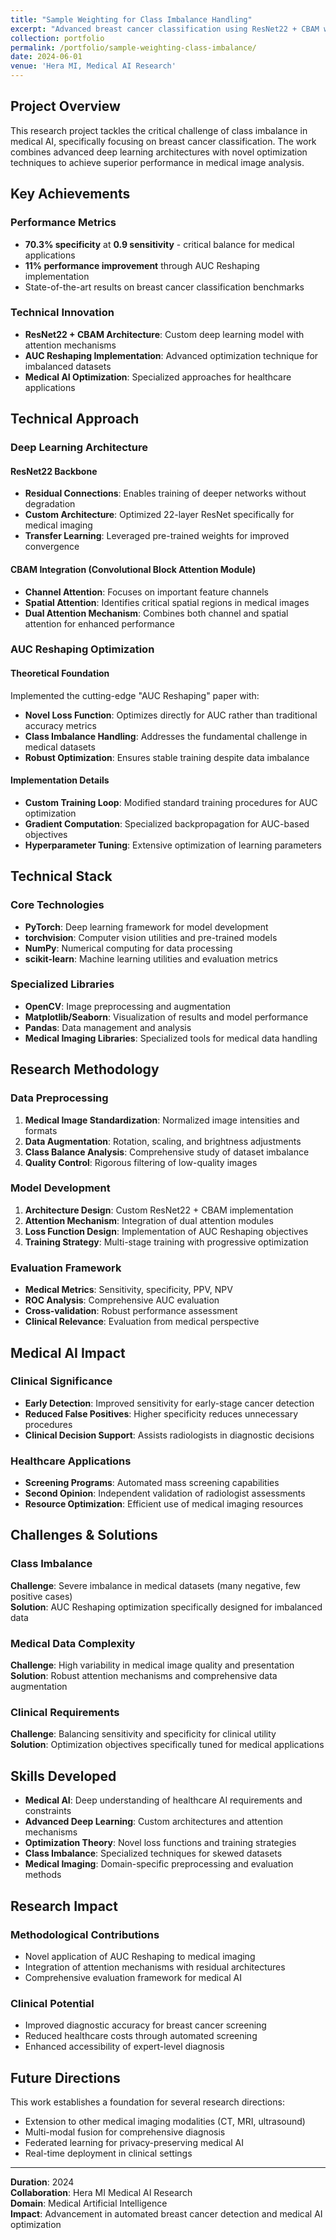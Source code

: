 ```yaml
---
title: "Sample Weighting for Class Imbalance Handling"
excerpt: "Advanced breast cancer classification using ResNet22 + CBAM with AUC Reshaping optimization, achieving 70.3% specificity@0.9 sensitivity"
collection: portfolio
permalink: /portfolio/sample-weighting-class-imbalance/
date: 2024-06-01
venue: 'Hera MI, Medical AI Research'
---
```


## Project Overview

This research project tackles the critical challenge of class imbalance in medical AI, specifically focusing on breast cancer classification. The work combines advanced deep learning architectures with novel optimization techniques to achieve superior performance in medical image analysis.

## Key Achievements

### Performance Metrics
- **70.3% specificity** at **0.9 sensitivity** - critical balance for medical applications
- **11% performance improvement** through AUC Reshaping implementation
- State-of-the-art results on breast cancer classification benchmarks

### Technical Innovation
- **ResNet22 + CBAM Architecture**: Custom deep learning model with attention mechanisms
- **AUC Reshaping Implementation**: Advanced optimization technique for imbalanced datasets
- **Medical AI Optimization**: Specialized approaches for healthcare applications

## Technical Approach

### Deep Learning Architecture

#### ResNet22 Backbone
- **Residual Connections**: Enables training of deeper networks without degradation
- **Custom Architecture**: Optimized 22-layer ResNet specifically for medical imaging
- **Transfer Learning**: Leveraged pre-trained weights for improved convergence

#### CBAM Integration (Convolutional Block Attention Module)
- **Channel Attention**: Focuses on important feature channels
- **Spatial Attention**: Identifies critical spatial regions in medical images
- **Dual Attention Mechanism**: Combines both channel and spatial attention for enhanced performance

### AUC Reshaping Optimization

#### Theoretical Foundation
Implemented the cutting-edge "AUC Reshaping" paper with:
- **Novel Loss Function**: Optimizes directly for AUC rather than traditional accuracy metrics
- **Class Imbalance Handling**: Addresses the fundamental challenge in medical datasets
- **Robust Optimization**: Ensures stable training despite data imbalance

#### Implementation Details
- **Custom Training Loop**: Modified standard training procedures for AUC optimization
- **Gradient Computation**: Specialized backpropagation for AUC-based objectives
- **Hyperparameter Tuning**: Extensive optimization of learning parameters

## Technical Stack

### Core Technologies
- **PyTorch**: Deep learning framework for model development
- **torchvision**: Computer vision utilities and pre-trained models
- **NumPy**: Numerical computing for data processing
- **scikit-learn**: Machine learning utilities and evaluation metrics

### Specialized Libraries
- **OpenCV**: Image preprocessing and augmentation
- **Matplotlib/Seaborn**: Visualization of results and model performance
- **Pandas**: Data management and analysis
- **Medical Imaging Libraries**: Specialized tools for medical data handling

## Research Methodology

### Data Preprocessing
1. **Medical Image Standardization**: Normalized image intensities and formats
2. **Data Augmentation**: Rotation, scaling, and brightness adjustments
3. **Class Balance Analysis**: Comprehensive study of dataset imbalance
4. **Quality Control**: Rigorous filtering of low-quality images

### Model Development
1. **Architecture Design**: Custom ResNet22 + CBAM implementation
2. **Attention Mechanism**: Integration of dual attention modules
3. **Loss Function Design**: Implementation of AUC Reshaping objectives
4. **Training Strategy**: Multi-stage training with progressive optimization

### Evaluation Framework
- **Medical Metrics**: Sensitivity, specificity, PPV, NPV
- **ROC Analysis**: Comprehensive AUC evaluation
- **Cross-validation**: Robust performance assessment
- **Clinical Relevance**: Evaluation from medical perspective

## Medical AI Impact

### Clinical Significance
- **Early Detection**: Improved sensitivity for early-stage cancer detection
- **Reduced False Positives**: Higher specificity reduces unnecessary procedures
- **Clinical Decision Support**: Assists radiologists in diagnostic decisions

### Healthcare Applications
- **Screening Programs**: Automated mass screening capabilities
- **Second Opinion**: Independent validation of radiologist assessments
- **Resource Optimization**: Efficient use of medical imaging resources

## Challenges & Solutions

### Class Imbalance
**Challenge**: Severe imbalance in medical datasets (many negative, few positive cases)  
**Solution**: AUC Reshaping optimization specifically designed for imbalanced data

### Medical Data Complexity
**Challenge**: High variability in medical image quality and presentation  
**Solution**: Robust attention mechanisms and comprehensive data augmentation

### Clinical Requirements
**Challenge**: Balancing sensitivity and specificity for clinical utility  
**Solution**: Optimization objectives specifically tuned for medical applications

## Skills Developed

- **Medical AI**: Deep understanding of healthcare AI requirements and constraints
- **Advanced Deep Learning**: Custom architectures and attention mechanisms
- **Optimization Theory**: Novel loss functions and training strategies
- **Class Imbalance**: Specialized techniques for skewed datasets
- **Medical Imaging**: Domain-specific preprocessing and evaluation methods

## Research Impact

### Methodological Contributions
- Novel application of AUC Reshaping to medical imaging
- Integration of attention mechanisms with residual architectures
- Comprehensive evaluation framework for medical AI

### Clinical Potential
- Improved diagnostic accuracy for breast cancer screening
- Reduced healthcare costs through automated screening
- Enhanced accessibility of expert-level diagnosis

## Future Directions

This work establishes a foundation for several research directions:
- Extension to other medical imaging modalities (CT, MRI, ultrasound)
- Multi-modal fusion for comprehensive diagnosis
- Federated learning for privacy-preserving medical AI
- Real-time deployment in clinical settings

---

**Duration**: 2024  
**Collaboration**: Hera MI Medical AI Research  
**Domain**: Medical Artificial Intelligence  
**Impact**: Advancement in automated breast cancer detection and medical AI optimization